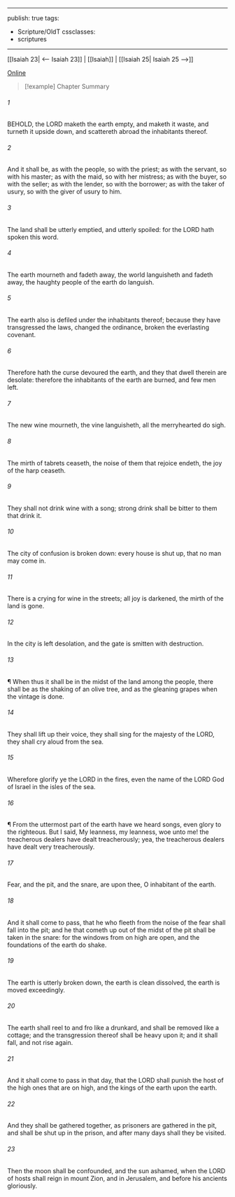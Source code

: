 

---
publish: true
tags:
  - Scripture/OldT
cssclasses:
  - scriptures
---
[[Isaiah 23| <-- Isaiah 23]] | [[Isaiah]] | [[Isaiah 25| Isaiah 25 -->]]

[Online](https://churchofjesuschrist.org/study/scriptures/ot/isa/24?lang=eng)

>[!example] Chapter Summary
>
###### 1
BEHOLD, the LORD maketh the earth empty, and maketh it waste, and turneth it upside down, and scattereth abroad the inhabitants thereof.
###### 2
And it shall be, as with the people, so with the priest; as with the servant, so with his master; as with the maid, so with her mistress; as with the buyer, so with the seller; as with the lender, so with the borrower; as with the taker of usury, so with the giver of usury to him.
###### 3
The land shall be utterly emptied, and utterly spoiled: for the LORD hath spoken this word.
###### 4
The earth mourneth and fadeth away, the world languisheth and fadeth away, the haughty people of the earth do languish.
###### 5
The earth also is defiled under the inhabitants thereof; because they have transgressed the laws, changed the ordinance, broken the everlasting covenant.
###### 6
Therefore hath the curse devoured the earth, and they that dwell therein are desolate: therefore the inhabitants of the earth are burned, and few men left.
###### 7
The new wine mourneth, the vine languisheth, all the merryhearted do sigh.
###### 8
The mirth of tabrets ceaseth, the noise of them that rejoice endeth, the joy of the harp ceaseth.
###### 9
They shall not drink wine with a song; strong drink shall be bitter to them that drink it.
###### 10
The city of confusion is broken down: every house is shut up, that no man may come in.
###### 11
There is a crying for wine in the streets; all joy is darkened, the mirth of the land is gone.
###### 12
In the city is left desolation, and the gate is smitten with destruction.
###### 13
¶ When thus it shall be in the midst of the land among the people, there shall be as the shaking of an olive tree, and as the gleaning grapes when the vintage is done.
###### 14
They shall lift up their voice, they shall sing for the majesty of the LORD, they shall cry aloud from the sea.
###### 15
Wherefore glorify ye the LORD in the fires, even the name of the LORD God of Israel in the isles of the sea.
###### 16
¶ From the uttermost part of the earth have we heard songs, even glory to the righteous.  But I said, My leanness, my leanness, woe unto me!  the treacherous dealers have dealt treacherously; yea, the treacherous dealers have dealt very treacherously.
###### 17
Fear, and the pit, and the snare, are upon thee, O inhabitant of the earth.
###### 18
And it shall come to pass, that he who fleeth from the noise of the fear shall fall into the pit; and he that cometh up out of the midst of the pit shall be taken in the snare: for the windows from on high are open, and the foundations of the earth do shake.
###### 19
The earth is utterly broken down, the earth is clean dissolved, the earth is moved exceedingly.
###### 20
The earth shall reel to and fro like a drunkard, and shall be removed like a cottage; and the transgression thereof shall be heavy upon it; and it shall fall, and not rise again.
###### 21
And it shall come to pass in that day, that the LORD shall punish the host of the high ones that are on high, and the kings of the earth upon the earth.
###### 22
And they shall be gathered together, as prisoners are gathered in the pit, and shall be shut up in the prison, and after many days shall they be visited.
###### 23
Then the moon shall be confounded, and the sun ashamed, when the LORD of hosts shall reign in mount Zion, and in Jerusalem, and before his ancients gloriously.



